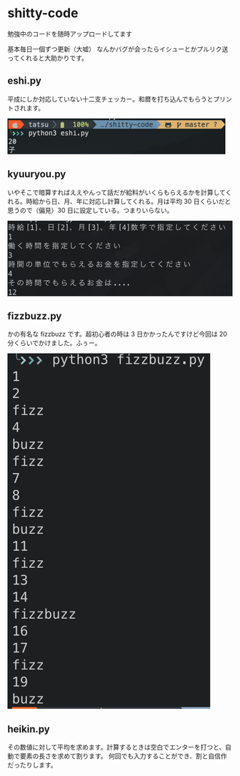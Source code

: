 # shitty-code

勉強中のコードを随時アップロードしてます

基本毎日一個ずつ更新（大嘘）
なんかバグが会ったらイシューとかプルリク送ってくれると大助かりです。

## eshi.py

平成にしか対応していない十二支チェッカー。和暦を打ち込んでもらうとプリントされます。

![eshi](https://github.com/gorira-tatsu/shitty-code/blob/master/image/eshi.png)

## kyuuryou.py

いやそこで暗算すればええやんって話だが給料がいくらもらえるかを計算してくれる。時給から日、月、年に対応し計算してくれる。月は平均 30 日くらいだと思うので（偏見）30 日に設定している。つまりいらない。

![kyuuryou](https://github.com/gorira-tatsu/shitty-code/blob/master/image/kyuuryou.png)

## fizzbuzz.py

かの有名な fizzbuzz です。超初心者の時は 3 日かかったんですけど今回は 20 分くらいでかけました。ふぅー。

![fizzbuzz](https://github.com/gorira-tatsu/shitty-code/blob/master/image/fizzbuzz.png)

## heikin.py

その数値に対して平均を求めます。計算するときは空白でエンターを打つと、自動で要素の長さを求めて割ります。
何回でも入力することができ、割と自信作だったりします。
